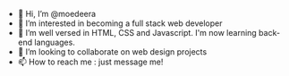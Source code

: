 - 👋 Hi, I’m @moedeera
- 👀 I’m interested in becoming a full stack web developer
- 🌱 I’m well versed in HTML, CSS and Javascript. I'm now learning back-end languages.
- 💞️ I’m looking to collaborate on web design projects
- 📫 How to reach me : just message me!

<!---
moedeera/moedeera is a ✨ special ✨ repository because its `README.md` (this file) appears on your GitHub profile.
You can click the Preview link to take a look at your changes.
--->
